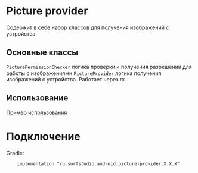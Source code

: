 # Picture provider
Содержит в себе набор классов для получения изображений с устройства.

## Основные классы
`PicturePermissionChecker` логика проверки и получения разрешений для работы с изображениями
`PictureProvider` логика получения изображений с устройства. Работает через rx.

## Использование
[Пример использования](../picture-provider-sample)

# Подключение
Gradle:
```
    implementation "ru.surfstudio.android:picture-provider:X.X.X"
```